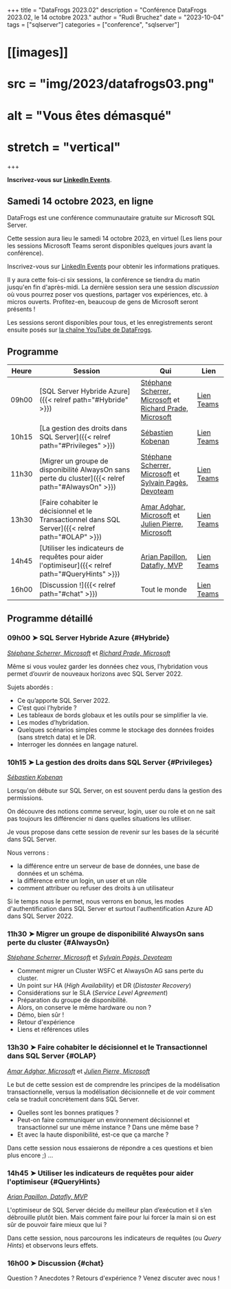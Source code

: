 +++
title = "DataFrogs 2023.02"
description = "Conférence DataFrogs 2023.02, le 14 octobre 2023."
author = "Rudi Bruchez"
date = "2023-10-04"
tags = ["sqlserver"]
categories = ["conference", "sqlserver"]
# [[images]]
#   src = "img/2023/datafrogs03.png"
  # alt = "Vous êtes démasqué"
  # stretch = "vertical"
+++

**Inscrivez-vous sur [LinkedIn Events](https://www.linkedin.com/events/datafrogs2023-027094267767230513152/)**.

<!--more-->

## Samedi 14 octobre 2023, en ligne

DataFrogs est une conférence communautaire gratuite sur Microsoft SQL Server.

Cette session aura lieu le samedi 14 octobre 2023, en virtuel (Les liens pour les sessions Microsoft Teams seront disponibles quelques jours avant la conférence).

Inscrivez-vous sur [LinkedIn Events](https://www.linkedin.com/events/datafrogs2023-027094267767230513152/) pour obtenir les informations pratiques.

Il y aura cette fois-ci six sessions, la conférence se tiendra du matin jusqu'en fin d'après-midi. La dernière session sera une session _discussion_ où vous pourrez poser vos questions, partager vos expériences, etc. à micros ouverts. Profitez-en, beaucoup de gens de Microsoft seront présents !

Les sessions seront disponibles pour tous, et les enregistrements seront ensuite posés sur [la chaîne YouTube de DataFrogs](https://www.youtube.com/@datafrogs).

## Programme

| Heure | Session | Qui | Lien |
| -------- | ------ | ------ | ------ |
| 09h00 | [SQL Server Hybride Azure]({{< relref path="#Hybride" >}}) | [Stéphane Scherrer, Microsoft](https://www.linkedin.com/in/stephanescherrer/) et [Richard Prade, Microsoft](https://www.linkedin.com/in/richard-prade-81155b8/) | [Lien Teams](https://teams.microsoft.com/l/meetup-join/19%3ameeting_MThjZmNmNGItZTIzMy00MDg3LThlNTAtN2RhYTVmMThmYjAw%40thread.v2/0?context=%7b%22Tid%22%3a%225cfe5ed9-932d-40ec-b146-19381d59e099%22%2c%22Oid%22%3a%220793833d-4db6-4d53-ba71-46eacc73020a%22%7d) |
| 10h15 | [La gestion des droits dans SQL Server]({{< relref path="#Privileges" >}}) | [Sébastien Kobenan](https://www.linkedin.com/in/sebastien-kobenan/) | [Lien Teams](https://teams.microsoft.com/l/meetup-join/19%3ameeting_MGQ5NjFiMzgtNzU2My00ZmQ0LWFkNTYtZmFiMzBmYzYyYWI3%40thread.v2/0?context=%7b%22Tid%22%3a%225cfe5ed9-932d-40ec-b146-19381d59e099%22%2c%22Oid%22%3a%220793833d-4db6-4d53-ba71-46eacc73020a%22%7d) |
| 11h30 | [Migrer un groupe de disponibilité AlwaysOn sans perte du cluster]({{< relref path="#AlwaysOn" >}}) | [Stéphane Scherrer, Microsoft](https://www.linkedin.com/in/stephanescherrer/) et [Sylvain Pagès, Devoteam](https://www.linkedin.com/in/sylvain-pag%C3%A8s-2b5170107/) | [Lien Teams](https://teams.microsoft.com/l/meetup-join/19%3ameeting_MjAxZTdhNjktNDljNC00MmVhLWIyYWQtZjljMjhmM2VhZmUw%40thread.v2/0?context=%7b%22Tid%22%3a%225cfe5ed9-932d-40ec-b146-19381d59e099%22%2c%22Oid%22%3a%220793833d-4db6-4d53-ba71-46eacc73020a%22%7d) |
| 13h30 | [Faire cohabiter le décisionnel et le Transactionnel dans SQL Server]({{< relref path="#OLAP" >}}) | [Amar Adghar, Microsoft](https://www.linkedin.com/in/amar-adghar-22b300155/) et [Julien Pierre, Microsoft](https://www.linkedin.com/in/julien-pierre-15782127/) | [Lien Teams](https://teams.microsoft.com/l/meetup-join/19%3ameeting_ZmZmZjA5ODMtZTgwYS00MzdlLWJhODgtMDRiZTA1NjI2NTY5%40thread.v2/0?context=%7b%22Tid%22%3a%225cfe5ed9-932d-40ec-b146-19381d59e099%22%2c%22Oid%22%3a%220793833d-4db6-4d53-ba71-46eacc73020a%22%7d) |
| 14h45 | [Utiliser les indicateurs de requêtes pour aider l'optimiseur]({{< relref path="#QueryHints" >}}) | [Arian Papillon, Datafly, MVP](https://www.linkedin.com/in/arianpapillon/) | [Lien Teams](https://teams.microsoft.com/l/meetup-join/19%3ameeting_NDA2YzY3Y2UtNDU1NC00ZDQxLWE5NGYtMmYzNjliMTRmZGYz%40thread.v2/0?context=%7b%22Tid%22%3a%225cfe5ed9-932d-40ec-b146-19381d59e099%22%2c%22Oid%22%3a%220793833d-4db6-4d53-ba71-46eacc73020a%22%7d) |
| 16h00 | [Discussion !]({{< relref path="#chat" >}}) | Tout le monde | [Lien Teams](https://teams.microsoft.com/l/meetup-join/19%3ameeting_ODJmYjZmYjktYjMxNS00NGMwLTlkOGMtZjBmMzNlOTJmMDYw%40thread.v2/0?context=%7b%22Tid%22%3a%225cfe5ed9-932d-40ec-b146-19381d59e099%22%2c%22Oid%22%3a%220793833d-4db6-4d53-ba71-46eacc73020a%22%7d) |


## Programme détaillé

### 09h00 &#10148; SQL Server Hybride Azure {#Hybride}

[_Stéphane Scherrer, Microsoft_](https://www.linkedin.com/in/stephanescherrer/) et [_Richard Prade, Microsoft_](https://www.linkedin.com/in/richard-prade-81155b8/)

Même si vous voulez garder les données chez vous, l’hybridation vous permet d’ouvrir de nouveaux horizons avec SQL Server 2022.

Sujets abordés :

- Ce qu’apporte SQL Server 2022.
- C’est quoi l’hybride ?
- Les tableaux de bords globaux et les outils pour se simplifier la vie.
- Les modes d’hybridation.
- Quelques scénarios simples comme le stockage des données froides (sans stretch data) et le DR.
- Interroger les données en langage naturel.

### 10h15 &#10148; La gestion des droits dans SQL Server {#Privileges}

[_Sébastien Kobenan_](https://www.linkedin.com/in/sebastien-kobenan/)

Lorsqu'on débute sur SQL Server, on est souvent perdu dans la gestion des permissions.

On découvre des notions comme serveur, login, user ou role et on ne sait pas toujours les différencier ni dans quelles situations les utiliser.

Je vous propose dans cette session de revenir sur les bases de la sécurité dans SQL Server.

Nous verrons :

- la différence entre un serveur de base de données, une base de données et un schéma.
- la différence entre un login, un user et un rôle
- comment attribuer ou refuser des droits à un utilisateur

Si le temps nous le permet, nous verrons en bonus, les modes d'authentification dans SQL Server et surtout l'authentification Azure AD dans SQL Server 2022.

### 11h30 &#10148; Migrer un groupe de disponibilité AlwaysOn sans perte du cluster {#AlwaysOn}

[_Stéphane Scherrer, Microsoft_](https://www.linkedin.com/in/stephanescherrer/) et [_Sylvain Pagès, Devoteam_](https://www.linkedin.com/in/sylvain-pag%C3%A8s-2b5170107/)

- Comment migrer un Cluster WSFC et AlwaysOn AG sans perte du cluster.
- Un point sur HA (_High Availability_) et DR (_Distaster Recovery_)
- Considérations sur le SLA (_Service Level Agreement_)
- Préparation du groupe de disponibilité.
- Alors, on conserve le même hardware ou non ?
- Démo, bien sûr !
- Retour d'expérience
- Liens et références utiles

### 13h30 &#10148; Faire cohabiter le décisionnel et le Transactionnel dans SQL Server {#OLAP}

[_Amar Adghar, Microsoft_](https://www.linkedin.com/in/amar-adghar-22b300155/) et [_Julien Pierre, Microsoft_](https://www.linkedin.com/in/julien-pierre-15782127/) 

Le but de cette session est de comprendre les principes de la modélisation transactionnelle, versus la modélisation décisionnelle et de voir comment cela se traduit concrètement dans SQL Server.

- Quelles sont les bonnes pratiques ?
- Peut-on faire communiquer un environnement décisionnel et transactionnel sur une même instance ? Dans une même base ?
- Et avec la haute disponibilité, est-ce que ça marche ?

Dans cette session nous essaierons de répondre a ces questions et bien plus encore ;) ...

### 14h45 &#10148; Utiliser les indicateurs de requêtes pour aider l'optimiseur {#QueryHints}

[_Arian Papillon, Datafly, MVP_](https://www.linkedin.com/in/arianpapillon/)

L'optimiseur de SQL Server décide du meilleur plan d’exécution et il s’en débrouille plutôt bien. Mais comment faire pour lui forcer la main si on est sûr de pouvoir faire mieux que lui ?

Dans cette session, nous parcourons les indicateurs de requêtes (ou _Query Hints_) et observons leurs effets.

### 16h00 &#10148; Discussion {#chat}

Question ? Anecdotes ? Retours d'expérience ? Venez discuter avec nous !